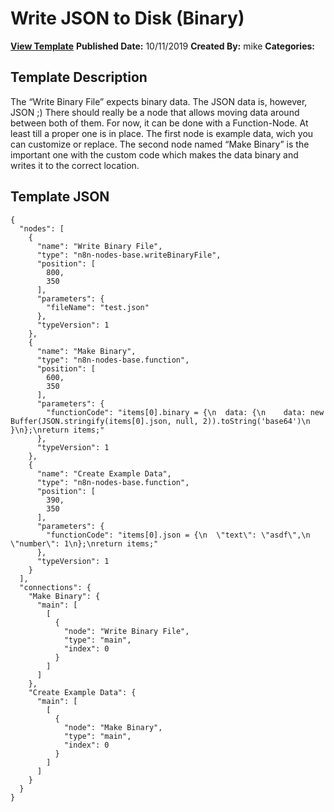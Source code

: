 # Write JSON to Disk (Binary)

**[View Template](https://n8n.io/workflows/101-/)**  **Published Date:** 10/11/2019  **Created By:** mike  **Categories:**   

## Template Description

The “Write Binary File” expects binary data. The JSON data is, however, JSON ;) There should really be a node that allows moving data around between both of them. For now, it can be done with a Function-Node. At least till a proper one is in place. The first node is example data, wich you can customize or replace. The second node named “Make Binary” is the important one with the custom code which makes the data binary and writes it to the correct location.

## Template JSON

```
{
  "nodes": [
    {
      "name": "Write Binary File",
      "type": "n8n-nodes-base.writeBinaryFile",
      "position": [
        800,
        350
      ],
      "parameters": {
        "fileName": "test.json"
      },
      "typeVersion": 1
    },
    {
      "name": "Make Binary",
      "type": "n8n-nodes-base.function",
      "position": [
        600,
        350
      ],
      "parameters": {
        "functionCode": "items[0].binary = {\n  data: {\n    data: new Buffer(JSON.stringify(items[0].json, null, 2)).toString('base64')\n  }\n};\nreturn items;"
      },
      "typeVersion": 1
    },
    {
      "name": "Create Example Data",
      "type": "n8n-nodes-base.function",
      "position": [
        390,
        350
      ],
      "parameters": {
        "functionCode": "items[0].json = {\n  \"text\": \"asdf\",\n  \"number\": 1\n};\nreturn items;"
      },
      "typeVersion": 1
    }
  ],
  "connections": {
    "Make Binary": {
      "main": [
        [
          {
            "node": "Write Binary File",
            "type": "main",
            "index": 0
          }
        ]
      ]
    },
    "Create Example Data": {
      "main": [
        [
          {
            "node": "Make Binary",
            "type": "main",
            "index": 0
          }
        ]
      ]
    }
  }
}
```
